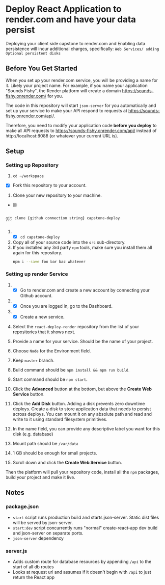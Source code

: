 # Deploy React Application to render.com and have your data persist

Deploying your client side capstone to render.com and Enabling data persistence will incur additional charges, specifically: `Web Services/ adding Optional persistent disks`

## Before You Get Started

When you set up your render.com service, you will be providing a name for it. Likely your project name. For example, if you name your application "Sounds Fishy", the Render platform will create a domain https://sounds-fishy.onrender.com/ for you.

The code in this repository will start `json-server` for you automatically and set up your service to make your API respond to requests at https://sounds-fishy.onrender.com/api/.

Therefore, you need to modify your application code **before you deploy** to make all API requests to https://sounds-fishy.onrender.com/api/ instead of http://localhost:8088 (or whatever your current URL is).

## Setup

### Setting up Repository

1. `cd ~/workspace`
- [x] Fork this repository to your account.
1. Clone your new repository to your machine.
  - [x]  ```
    git clone {github connection string} capstone-deploy
    ```
1. - [x]  `cd capstone-deploy`
1. Copy all of your source code into the `src` sub-directory.
1. If you installed any 3rd party `npm` tools, make sure you install them all again for this repository.
    ```sh
    npm i --save foo bar baz whatever
    ```

### Setting up render Service

1. - [x]  Go to render.com and create a new account by connecting your Github account.
1. - [x] Once you are logged in, go to the Dashboard.
1. - [x]  Create a new service.
1. Select the `react-deploy-render` repository from the list of your repositories that it shows next.
1. Provide a name for your service. Should be the name of your project.
1. Choose `Node` for the Environment field.
1. Keep `master` branch.
1. Build command should be `npm install && npm run build`.
1. Start command should be `npm start`.
1. Click the **Advanced** button at the bottom, but above the **Create Web Service** button.
1. Click the **Add Disk** button.  Adding a disk prevents zero downtime deploys.  Create a disk to store application data that needs to persist across deploys. You can mount it on any absolute path and read and write to it using standard filesystem primitives.

1. In the name field, you can provide any descriptive label you want for this disk (e.g. database)
1. Mount path should be `/var/data`
1. 1 GB should be enough for small projects.
2. Scroll down and click the **Create Web Service** button.

Then the platform will pull your repository code, install all the `npm` packages, build your project and make it live.

## Notes

### **package.json**

* `start` script runs production build and starts json-server. Static dist files will be served by json-server.
* `start:dev` script concurrently runs "normal" create-react-app dev build and json-server on separate ports.
* `json-server` dependency

### **server.js**

* Adds custom route for database resources by appending `/api` to the start of all db routes
* Looks at request url and assumes if it doesn't begin with `/api` to just return the React app

